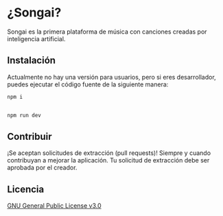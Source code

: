 # ¿Songai?

Songai es la primera plataforma de música con canciones creadas por inteligencia artificial.

## Instalación

Actualmente no hay una versión para usuarios, pero si eres desarrollador, puedes ejecutar el código fuente de la siguiente manera:

```bash
npm i


npm run dev
```

## Contribuir

¡Se aceptan solicitudes de extracción (pull requests)! Siempre y cuando contribuyan a mejorar la aplicación. Tu solicitud de extracción debe ser aprobada por el creador.

## Licencia

[GNU General Public License v3.0](https://choosealicense.com/licenses/gpl-3.0)

